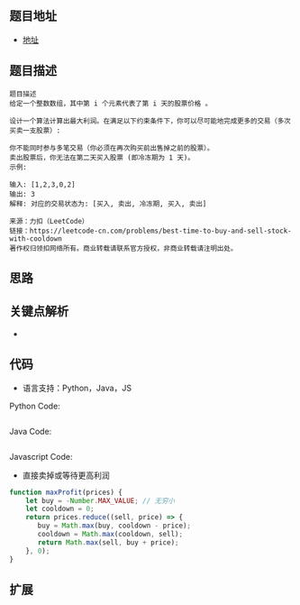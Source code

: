 ## 题目地址

- [地址](https://leetcode-cn.com/problems/best-time-to-buy-and-sell-stock-with-cooldown/)

## 题目描述

```
题目描述
给定一个整数数组，其中第 i 个元素代表了第 i 天的股票价格 。​

设计一个算法计算出最大利润。在满足以下约束条件下，你可以尽可能地完成更多的交易（多次买卖一支股票）:

你不能同时参与多笔交易（你必须在再次购买前出售掉之前的股票）。
卖出股票后，你无法在第二天买入股票 (即冷冻期为 1 天)。
示例:

输入: [1,2,3,0,2]
输出: 3 
解释: 对应的交易状态为: [买入, 卖出, 冷冻期, 买入, 卖出]

来源：力扣（LeetCode）
链接：https://leetcode-cn.com/problems/best-time-to-buy-and-sell-stock-with-cooldown
著作权归领扣网络所有。商业转载请联系官方授权，非商业转载请注明出处。
```

## 思路

## 关键点解析

-

## 代码

- 语言支持：Python，Java，JS

Python Code:

```python

```

Java Code:

```java

```

Javascript Code:
- 直接卖掉或等待更高利润
```js
function maxProfit(prices) {
    let buy = -Number.MAX_VALUE; // 无穷小
    let cooldown = 0;
    return prices.reduce((sell, price) => {
       buy = Math.max(buy, cooldown - price);
       cooldown = Math.max(cooldown, sell);
       return Math.max(sell, buy + price);
    }, 0);
}
```

## 扩展
